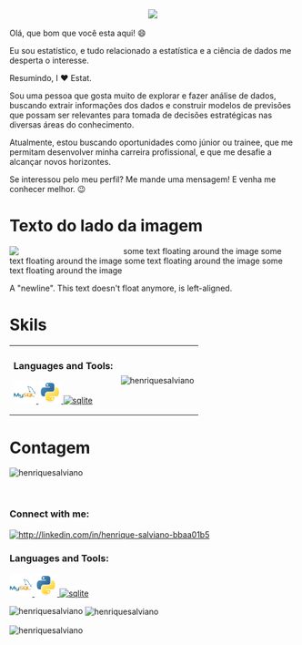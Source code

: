 
<div align= "center">
<img src= "https://blog.unipar.br/wp-content/uploads/2021/11/post_thumbnail-801c53f03508c73882d8a372d4df2e17.jpeg", width= "700px" />
</div>

Olá, que bom que você esta aqui! 😄

Eu sou estatístico, e tudo relacionado a estatística e a ciência de dados me desperta o interesse. 

Resumindo, I ❤️ Estat.

Sou uma pessoa que gosta muito de explorar e fazer análise de dados, buscando extrair informações dos dados e construir modelos de previsões que possam ser relevantes para tomada de decisões estratégicas nas diversas áreas do conhecimento.

Atualmente, estou buscando oportunidades como júnior ou trainee, que me permitam desenvolver minha carreira profissional, e que me desafie a alcançar novos horizontes. 

Se interessou pelo meu perfil? 
Me mande uma mensagem! E venha me conhecer melhor. 😉


# Texto do lado da imagem

<img src="https://blog.unipar.br/wp-content/uploads/2021/11/post_thumbnail-801c53f03508c73882d8a372d4df2e17.jpeg" align="left" width="200px"/>
some text floating around the image some text floating around the image some text floating around the image some text floating around the image


<br clear="left"/>

A "newline". This text doesn't float anymore, is left-aligned.


# Skils


<table width="467" border="0px">
 <tr>
    <td> <h3 align="left">Languages and Tools:</h3>
<p align="left"> <a href="https://www.mysql.com/" target="_blank" rel="noreferrer"> <img src="https://raw.githubusercontent.com/devicons/devicon/master/icons/mysql/mysql-original-wordmark.svg" alt="mysql" width="40" height="40"/> </a> <a href="https://www.python.org" target="_blank" rel="noreferrer"> <img src="https://raw.githubusercontent.com/devicons/devicon/master/icons/python/python-original.svg" alt="python" width="40" height="40"/> </a> <a href="https://www.sqlite.org/" target="_blank" rel="noreferrer"> <img src="https://www.vectorlogo.zone/logos/sqlite/sqlite-icon.svg" alt="sqlite" width="40" height="40"/> </a> </p> </td>
    <td> <p><img align="center" src="https://github-readme-stats.vercel.app/api/top-langs?username=henriquesalviano&show_icons=true&locale=en&layout=compact" alt="henriquesalviano" /></p> </td>
 </tr>
</table>



# Contagem 
<p align="left"> <img src="https://komarev.com/ghpvc/?username=henriquesalviano&label=Profile%20views&color=0e75b6&style=flat" alt="henriquesalviano" /> </p>

<p align="left"> <a href="https://twitter.com/" target="blank"><img src="https://img.shields.io/twitter/follow/?logo=twitter&style=for-the-badge" alt="" /></a> </p>

<h3 align="left">Connect with me:</h3>
<p align="left">
<a href="https://linkedin.com/in/http://linkedin.com/in/henrique-salviano-bbaa01b5" target="blank"><img align="center" src="https://raw.githubusercontent.com/rahuldkjain/github-profile-readme-generator/master/src/images/icons/Social/linked-in-alt.svg" alt="http://linkedin.com/in/henrique-salviano-bbaa01b5" height="30" width="40" /></a>
</p>

<h3 align="left">Languages and Tools:</h3>
<p align="left"> <a href="https://www.mysql.com/" target="_blank" rel="noreferrer"> <img src="https://raw.githubusercontent.com/devicons/devicon/master/icons/mysql/mysql-original-wordmark.svg" alt="mysql" width="40" height="40"/> </a> <a href="https://www.python.org" target="_blank" rel="noreferrer"> <img src="https://raw.githubusercontent.com/devicons/devicon/master/icons/python/python-original.svg" alt="python" width="40" height="40"/> </a> <a href="https://www.sqlite.org/" target="_blank" rel="noreferrer"> <img src="https://www.vectorlogo.zone/logos/sqlite/sqlite-icon.svg" alt="sqlite" width="40" height="40"/> </a> </p>

<p><img align="left" src="https://github-readme-stats.vercel.app/api/top-langs?username=henriquesalviano&show_icons=true&locale=en&layout=compact" alt="henriquesalviano" /></p>

<p>&nbsp;<img align="center" src="https://github-readme-stats.vercel.app/api?username=henriquesalviano&show_icons=true&locale=en" alt="henriquesalviano" /></p>

<p><img align="center" src="https://github-readme-streak-stats.herokuapp.com/?user=henriquesalviano&" alt="henriquesalviano" /></p>
